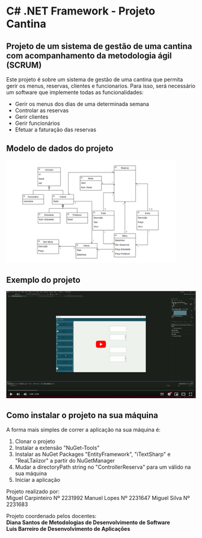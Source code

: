 # C# .NET Framework - Projeto Cantina

## Projeto de um sistema de gestão de uma cantina com acompanhamento da metodologia ágil (SCRUM)


Este projeto é sobre um sistema de gestão de uma cantina que permita gerir os menus, reservas, clientes e funcionarios. Para isso, será necessário um software que implemente todas as funcionalidades:

* Gerir os menus dos dias de uma determinada semana
* Controlar as reservas
* Gerir clientes
* Gerir funcionários
* Efetuar a faturação das reservas


## Modelo de dados do projeto
<img src="img/diagrama.png" width=450px alt="Modelo de Dados">

## Exemplo do projeto

<a href="https://youtu.be/HXN1qDDifJ4" target="_blank"><img  src="img/projetoExemplo.png" alt="Imagem do video do exemplo"></a>

## Como instalar o projeto na sua máquina

A forma mais simples de correr a aplicação na sua máquina é:

1. Clonar o projeto
2. Instalar a extensão "NuGet-Tools"
3. Instalar as NuGet Packages "EntityFramework", "iTextSharp" e "ReaLTaiizor" a partir do NuGetManager
4. Mudar a directoryPath string no "ControllerReserva" para um válido na sua máquina
5. Iniciar a aplicação

Projeto realizado por: <br>
Miguel Carpinteiro  Nº 2231992
Manuel Lopes        Nº 2231647
Miguel Silva        Nº 2231683


Projeto coordenado pelos docentes: <br>
**Diana Santos de Metodologias de Desenvolvimento de Software** <br>
**Luis Barreiro de Desenvolvimento de Aplicações**
